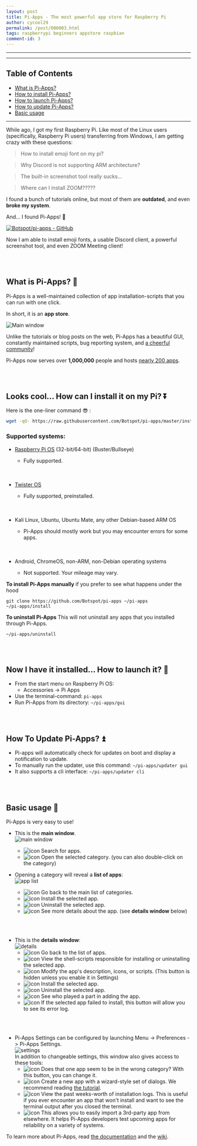 ```yaml
---
layout: post
title: Pi-Apps - The most powerful app store for Raspberry Pi
author: cycool29
permalink: /post/000003.html
tags: raspberrypi beginners appstore raspbian
comment-id: 3
---
```


______

______

## Table of Contents


- [What is Pi-Apps?](#what-is-pi-apps)
- [How to install Pi-Apps?](#how-to-install)
- [How to launch Pi-Apps?](#how-to-launch)
- [How to update Pi-Apps?](#how-to-update)
- [Basic usage](#basic-usage)

______


While ago, I got my first Raspberry Pi. Like most of the Linux users (specifically, Raspberry Pi users) transferring from Windows, I am getting crazy with these questions:

> How to install emoji font on my pi?

> Why Discord is not supporting ARM architecture?

> The built-in screenshot tool really sucks... 

> Where can I install ZOOM?????

I found a bunch of tutorials online, but most of them are **outdated**, and even **broke my system**.

And... I found Pi-Apps! 🤩

[![Botspot/pi-apps - GitHub](https://gh-card.dev/repos/Botspot/pi-apps.svg)](https://github.com/Botspot/pi-apps)

Now I am able to install emoji fonts, a usable Discord client, a powerful screenshot tool, and even ZOOM Meeting client!

<br></br>
<h2><span id="what-is-pi-apps">What is Pi-Apps? 🤔</span></h2>

Pi-Apps is a well-maintained collection of app installation-scripts that you can run with one click. 

In short, it is an **app store**.

![Main window](https://dev-to-uploads.s3.amazonaws.com/uploads/articles/9pabl9zu2vxpnetg85ow.png)
 

Unlike the tutorials or blog posts on the web, Pi-Apps has a beautiful GUI, constantly maintained scripts, bug reporting system, and [a cheerful community](https://discord.gg/RXSTvaUvuu)! 

Pi-Apps now serves over **1,000,000** people and hosts [nearly 200 apps](https://github.com/Botspot/pi-apps/wiki/Apps-List).

<br></br>
<h2><span id="how-to-install">Looks cool... How can I install it on my Pi? ⏬</span></h2>

Here is the one-liner command 😎 :

```bash
wget -qO- https://raw.githubusercontent.com/Botspot/pi-apps/master/install | bash
```

### Supported systems:

- [Raspberry Pi OS](https://www.raspberrypi.com/software/operating-systems/) (32-bit/64-bit) (Buster/Bullseye)
   - Fully supported.    
<br></br>

- [Twister OS](https://twisteros.com/download.html)
   - Fully supported, preinstalled.    
<br></br>

- Kali Linux, Ubuntu, Ubuntu Mate, any other Debian-based ARM OS
   - Pi-Apps should mostly work but you may encounter errors for some apps.    
<br></br>

- Android, ChromeOS, non-ARM, non-Debian operating systems
   - Not supported. Your mileage may vary.    

**To install Pi-Apps manually** if you prefer to see what happens under the hood
 
```
git clone https://github.com/Botspot/pi-apps ~/pi-apps
~/pi-apps/install
```
**To uninstall Pi-Apps**
This will not uninstall any apps that you installed through Pi-Apps.

```
~/pi-apps/uninstall
```
<br></br>
<h2><span id="how-to-launch">Now I have it installed... How to launch it? 🤟</span></h2>

- From the start menu on Raspberry Pi OS:
   - Accessories -> Pi Apps
- Use the terminal-command: `pi-apps`
- Run Pi-Apps from its directory: `~/pi-apps/gui`

<br></br>
<h2><span id="how-to-update">How To Update Pi-Apps? ⏫</span></h2>

- Pi-apps will automatically check for updates on boot and display a notification to update.
- To manually run the updater, use this command: `~/pi-apps/updater gui`
- It also supports a cli interface: `~/pi-apps/updater cli`

<br></br>
<h2><span id="basic-usage">Basic usage 🔧</span></h2>

Pi-Apps is very easy to use!  
- This is the **main window**.  
![main window](https://github.com/Botspot/pi-apps/raw/master/icons/screenshots/main%20window.png?raw=true)  
  - ![icon](https://github.com/Botspot/pi-apps/raw/master/icons/screenshots/buttons/search.png?raw=true) Search for apps.
  - ![icon](https://github.com/Botspot/pi-apps/raw/master/icons/screenshots/buttons/info.png?raw=true) Open the selected category. (you can also double-click on the category)
    
- Opening a category will reveal a **list of apps**:  
![app list](https://github.com/Botspot/pi-apps/raw/master/icons/screenshots/app%20list.png?raw=true)  
  - ![icon](https://github.com/Botspot/pi-apps/raw/master/icons/screenshots/buttons/back.png?raw=true) Go back to the main list of categories.
  - ![icon](https://github.com/Botspot/pi-apps/raw/master/icons/screenshots/buttons/install.png?raw=true) Install the selected app.
  - ![icon](https://github.com/Botspot/pi-apps/raw/master/icons/screenshots/buttons/uninstall.png?raw=true) Uninstall the selected app.
  - ![icon](https://github.com/Botspot/pi-apps/raw/master/icons/screenshots/buttons/info.png?raw=true) See more details about the app. (see **details window** below)

<br></br>

- This is the **details window**:  
![details](https://github.com/Botspot/pi-apps/raw/master/icons/screenshots/details%20window.png?raw=true)  
  - ![icon](https://github.com/Botspot/pi-apps/raw/master/icons/screenshots/buttons/back2.png?raw=true) Go back to the list of apps.
  - ![icon](https://github.com/Botspot/pi-apps/raw/master/icons/screenshots/buttons/scripts.png?raw=true) View the shell-scripts responsible for installing or uninstalling the selected app.
  - ![icon](https://github.com/Botspot/pi-apps/raw/master/icons/screenshots/buttons/edit.png?raw=true) Modify the app's description, icons, or scripts. (This button is hidden unless you enable it in Settings)
  - ![icon](https://github.com/Botspot/pi-apps/raw/master/icons/screenshots/buttons/install.png?raw=true) Install the selected app.
  - ![icon](https://github.com/Botspot/pi-apps/raw/master/icons/screenshots/buttons/uninstall.png?raw=true) Uninstall the selected app.
  - ![icon](https://github.com/Botspot/pi-apps/raw/master/icons/screenshots/buttons/credits.png?raw=true) See who played a part in adding the app.
  - ![icon](https://github.com/Botspot/pi-apps/raw/master/icons/screenshots/buttons/errors.png?raw=true) If the selected app failed to install, this button will allow you to see its error log.

<br></br>


- Pi-Apps Settings can be configured by launching Menu -> Preferences -> Pi-Apps Settings.  
![settings](https://github.com/Botspot/pi-apps/raw/master/icons/screenshots/settings.png?raw=true)  
In addition to changeable settings, this window also gives access to these tools:
  - ![icon](https://github.com/Botspot/pi-apps/raw/master/icons/screenshots/buttons/categories.png?raw=true) Does that one app seem to be in the wrong category? With this button, you can change it.
  - ![icon](https://github.com/Botspot/pi-apps/raw/master/icons/screenshots/buttons/new%20app.png?raw=true) Create a new app with a wizard-style set of dialogs. We recommend reading [the tutorial](https://github.com/Botspot/pi-apps/wiki/Creating-an-app).
  - ![icon](https://github.com/Botspot/pi-apps/raw/master/icons/screenshots/buttons/log%20files.png?raw=true) View the past weeks-worth of installation logs. This is useful if you ever encounter an app that won't install and want to see the terminal output after you closed the terminal.
  - ![icon](https://github.com/Botspot/pi-apps/raw/master/icons/screenshots/buttons/import%20app.png?raw=true) This allows you to easily import a 3rd-party app from elsewhere. It helps Pi-Apps developers test upcoming apps for reliability on a variety of systems.



To learn more about Pi-Apps, read [the documentation](https://github.com/Botspot/pi-apps/blob/master/DOCUMENTATION.md) and the [wiki](https://github.com/Botspot/pi-apps/wiki).







